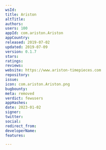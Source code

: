 ```yaml
---
wsId: 
title: Ariston
altTitle: 
authors: 
users: 100
appId: com.ariston.Ariston
appCountry: 
released: 2019-07-02
updated: 2019-07-09
version: 0.1.7
stars: 
ratings: 
reviews: 
website: https://www.ariston-timepieces.com
repository: 
issue: 
icon: com.ariston.Ariston.png
bugbounty: 
meta: removed
verdict: fewusers
appHashes: 
date: 2023-01-02
signer: 
twitter: 
social: 
redirect_from: 
developerName: 
features: 

---
```


